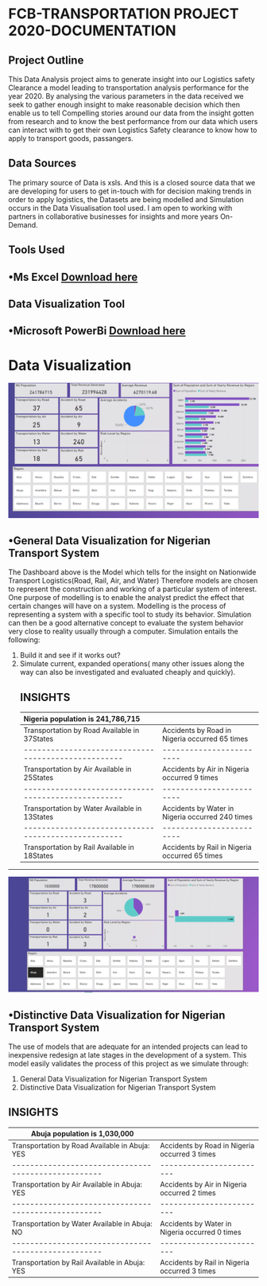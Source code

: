 # FCB-TRANSPORTATION PROJECT 2020-DOCUMENTATION
## Project Outline 
This Data Analysis project aims to generate insight into our Logistics safety Clearance a model leading to transportation analysis performance for the year 2020. By analysing the various parameters in the data received we seek to gather enough insight to make reasonable decision which then enable us to tell Compelling stories around our data from the insight gotten from research and to know the best performance from our data which users can interact with to get their own Logistics Safety clearance to know how to apply to transport goods, passangers.
## Data Sources
The primary source of Data is xsls. And this is a closed source data that we are developing for users to get in-touch with for decision making trends in order to apply logistics, the Datasets are being modelled and Simulation occurs in the Data Visualisation tool used. I am open to working with partners in collaborative businesses for insights and more years On-Demand.

## Tools Used
•Ms Excel [Download here](www.microsoft.com)
---

## Data Visualization Tool
•Microsoft PowerBi [Download here](www.microsoft.com/en-us/power-platform/products/power-bi)
---
# Data Visualization 
![](pic1.PNG)
## •General Data Visualization for Nigerian Transport System  
The Dashboard above is the Model which tells for the insight on Nationwide Transport Logistics(Road, Rail, Air, and Water) Therefore models are chosen to represent the construction and working of a particular system of interest. One purpose of modelling is to enable the analyst predict the effect that certain changes will have on a system. Modelling is the process of representing a system with a specific tool to study its behavior. Simulation can then be a good alternative concept to evaluate the system behavior very close to reality usually through a computer. Simulation entails the following:
1. Build it and see if it works out?
2. Simulate current, expanded operations( many other issues along the way can also be investigated and evaluated cheaply and quickly).
   ## INSIGHTS
   |Nigeria population is 241,786,715 |                       |
   |---------------------------------------------------|------------------------|
     | Transportation by Road Available in 37States  | Accidents by Road in Nigeria occurred 65 times
     |---------------------------------------------------|------------------------|
    | Transportation by Air Available in 25States |  Accidents by Air in Nigeria occurred 9 times
   |---------------------------------------------------|------------------------|
   | Transportation by Water Available in 13States |  Accidents by Water in Nigeria occurred 240 times
   |---------------------------------------------------|------------------------|
     | Transportation by Rail Available in 18States |  Accidents by Rail in Nigeria occurred 65 times
  ---
![](pic4.PNG)
## •Distinctive Data Visualization for Nigerian Transport System  
The use of models that are adequate for an intended projects can lead to inexpensive redesign at late stages in the development of a system.
This model easily validates the process of this project as we simulate through:
1. General Data Visualization for Nigerian Transport System
2. Distinctive Data Visualization for Nigerian Transport System  

 ## INSIGHTS
   |Abuja population is 1,030,000|                       |
   |---------------------------------------------------|------------------------|
   | Transportation by Road Available in Abuja: YES | Accidents by Road in Nigeria occurred 3 times
   |---------------------------------------------------|------------------------|
   | Transportation by Air Available in Abuja: YES |  Accidents by Air in Nigeria occurred 2 times
   |---------------------------------------------------|------------------------|
   | Transportation by Water Available in Abuja: NO |  Accidents by Water in Nigeria occurred 0 times
   |---------------------------------------------------|------------------------|
   | Transportation by Rail Available in Abuja: YES |  Accidents by Rail in Nigeria occurred 3 times


